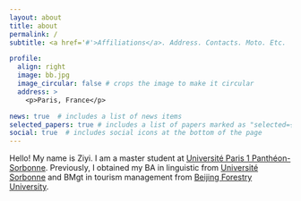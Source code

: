 ```yaml
---
layout: about
title: about
permalink: /
subtitle: <a href='#'>Affiliations</a>. Address. Contacts. Moto. Etc.

profile:
  align: right
  image: bb.jpg
  image_circular: false # crops the image to make it circular
  address: >
    <p>Paris, France</p>

news: true  # includes a list of news items
selected_papers: true # includes a list of papers marked as "selected={true}"
social: true  # includes social icons at the bottom of the page
---
```


Hello! My name is Ziyi. I am a master student at [Université Paris 1 Panthéon-Sorbonne](https://www.pantheonsorbonne.fr/). Previously, I obtained my BA in linguistic from [Université Sorbonne](https://www.sorbonne-universite.fr/) and BMgt in tourism management from [Beijing Forestry University](http://english.bjfu.edu.cn/).
